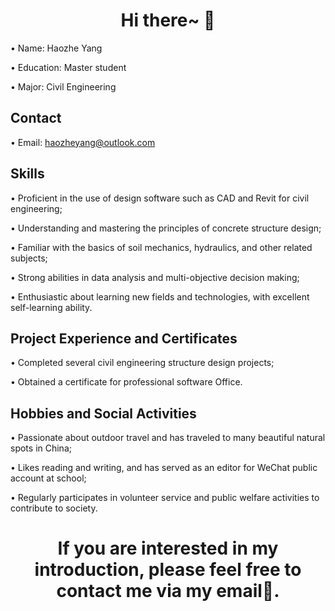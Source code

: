 <h1 align="center">Hi there~ 👋</h1>

• Name: Haozhe Yang

• Education: Master student

• Major: Civil Engineering

## Contact

• Email: haozheyang@outlook.com

## Skills

• Proficient in the use of design software such as CAD and Revit for civil engineering;

• Understanding and mastering the principles of concrete structure design;

• Familiar with the basics of soil mechanics, hydraulics, and other related subjects;

• Strong abilities in data analysis and multi-objective decision making;

• Enthusiastic about learning new fields and technologies, with excellent self-learning ability.

## Project Experience and Certificates

• Completed several civil engineering structure design projects;

• Obtained a certificate for professional software Office.

## Hobbies and Social Activities

• Passionate about outdoor travel and has traveled to many beautiful natural spots in China;

• Likes reading and writing, and has served as an editor for WeChat public account at school;

• Regularly participates in volunteer service and public welfare activities to contribute to society.

<h1 align="center">If you are interested in my introduction, please feel free to contact me via my email📧.</h1>
